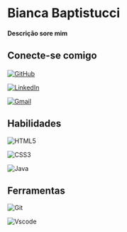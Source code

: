 # Bianca Baptistucci

#### Descrição sore mim 

## Conecte-se comigo
####
[![GitHub](https://img.shields.io/badge/GitHub-808080?style=for-the-badge&logo=github&logoColor=white)](https://github.com/biancabaptistucci)

[![LinkedIn](https://img.shields.io/badge/LinkedIn-808080?style=for-the-badge&logo=linkedin&logoColor=white)](https://www.linkedin.com/in/bianca-baptistucci-b920222b2)

[![Gmail](https://img.shields.io/badge/Gmail-808080?style=for-the-badge&logo=gmail&logoColor=white)](mailto:baptistuccig@gmail.com)

## Habilidades

![HTML5](https://img.shields.io/badge/HTML5-808080?style=for-the-badge&logo=html5&logoColor=white)

![CSS3](https://img.shields.io/badge/CSS3-808080?style=for-the-badge&logo=css3&logoColor=white)

![Java](https://img.shields.io/badge/java-808080.svg?style=for-the-badge&logo=openjdk&logoColor=white)

## Ferramentas

![Git](https://img.shields.io/badge/GIT-808080?style=for-the-badge&logo=git&logoColor=white)

![Vscode](https://img.shields.io/badge/Vscode-808080?style=for-the-badge&logo=visual-studio-code&logoColor=white)

